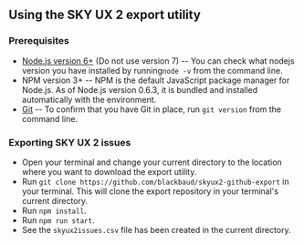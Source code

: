 ## Using the SKY UX 2 export utility

### Prerequisites
  - [Node.js version 6+](https://nodejs.org/en/) (Do not use version 7) -- You can check what nodejs version you have installed by running`node -v` from the command line.
  - NPM version 3+ -- NPM is the default JavaScript package manager for Node.js. As of Node.js version 0.6.3, it is bundled and installed automatically with the environment. 
  - [Git](https://git-scm.com/) -- To confirm that you have Git in place, run `git version` from the command line.

### Exporting SKY UX 2 issues
  - Open your terminal and change your current directory to the location where you want to download the export utility. 
  - Run `git clone https://github.com/blackbaud/skyux2-github-export` in your terminal. This will clone the export repository in your terminal's current directory.
  - Run `npm install`.
  - Run `npm run start`.
  - See the `skyux2issues.csv` file has been created in the current directory.